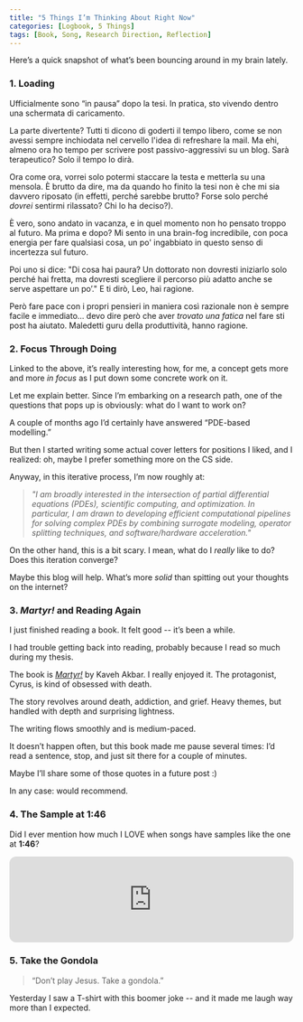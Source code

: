 ```yaml
---
title: "5 Things I’m Thinking About Right Now"
categories: [Logbook, 5 Things]
tags: [Book, Song, Research Direction, Reflection]
---
```


Here’s a quick snapshot of what’s been bouncing around in my brain lately.

### 1. Loading

Ufficialmente sono “in pausa” dopo la tesi. In pratica, sto vivendo dentro una schermata di caricamento.  

La parte divertente? Tutti ti dicono di goderti il tempo libero, come se non avessi sempre inchiodata nel cervello l'idea di refreshare la mail. Ma ehi, almeno ora ho tempo per scrivere post passivo-aggressivi su un blog. Sarà terapeutico? Solo il tempo lo dirà.  

Ora come ora, vorrei solo potermi staccare la testa e metterla su una mensola. È brutto da dire, ma da quando ho finito la tesi non è che mi sia davvero riposato (in effetti, perché sarebbe brutto? Forse solo perché *dovrei* sentirmi rilassato? Chi lo ha deciso?).  

È vero, sono andato in vacanza, e in quel momento non ho pensato troppo al futuro. Ma prima e dopo? Mi sento in una brain-fog incredibile, con poca energia per fare qualsiasi cosa, un po' ingabbiato in questo senso di incertezza sul futuro.  

Poi uno si dice: "Di cosa hai paura? Un dottorato non dovresti iniziarlo solo perché hai fretta, ma dovresti scegliere il percorso più adatto anche se serve aspettare un po’." E ti dirò, Leo, hai ragione.  

Però fare pace con i propri pensieri in maniera così razionale non è sempre facile e immediato… devo dire però che aver _trovato una fatica_ nel fare sti post ha aiutato. Maledetti guru della produttività, hanno ragione.


### 2. Focus Through Doing

Linked to the above, it’s really interesting how, for me, a concept gets more and more *in focus* as I put down some concrete work on it.

Let me explain better. Since I’m embarking on a research path, one of the questions that pops up is obviously: what do I want to work on?

A couple of months ago I’d certainly have answered “PDE-based modelling.”

But then I started writing some actual cover letters for positions I liked, and I realized: oh, maybe I prefer something more on the CS side.

Anyway, in this iterative process, I’m now roughly at:

> *"I am broadly interested in the intersection of partial differential equations (PDEs), scientific computing, and optimization. In particular, I am drawn to developing efficient computational pipelines for solving complex PDEs by combining surrogate modeling, operator splitting techniques, and software/hardware acceleration."*

On the other hand, this is a bit scary. I mean, what do I *really* like to do?  
Does this iteration converge?

Maybe this blog will help. What’s more *solid* than spitting out your thoughts on the internet?


### 3. _Martyr!_ and Reading Again

I just finished reading a book. It felt good -- it’s been a while.

I had trouble getting back into reading, probably because I read so much during my thesis.

The book is [_Martyr!_](https://www.goodreads.com/book/show/139400713-martyr) by Kaveh Akbar. I really enjoyed it. The protagonist, Cyrus, is kind of obsessed with death.

The story revolves around death, addiction, and grief. Heavy themes, but handled with depth and surprising lightness.

The writing flows smoothly and is medium-paced.

It doesn’t happen often, but this book made me pause several times: I’d read a sentence, stop, and just sit there for a couple of minutes.

Maybe I’ll share some of those quotes in a future post :)

In any case: would recommend.


### 4. The Sample at 1:46

Did I ever mention how much I LOVE when songs have samples like the one at **1:46**?

<iframe style="border-radius:12px" src="https://open.spotify.com/embed/track/3SeDS5sSoWnwAZvVgkdKzf?utm_source=generator" width="100%" height="152" frameBorder="0" allowfullscreen="" allow="autoplay; clipboard-write; encrypted-media; fullscreen; picture-in-picture" loading="lazy"></iframe>


### 5. Take the Gondola

> “Don’t play Jesus. Take a gondola.”

Yesterday I saw a T-shirt with this boomer joke -- and it made me laugh way more than I expected. 


